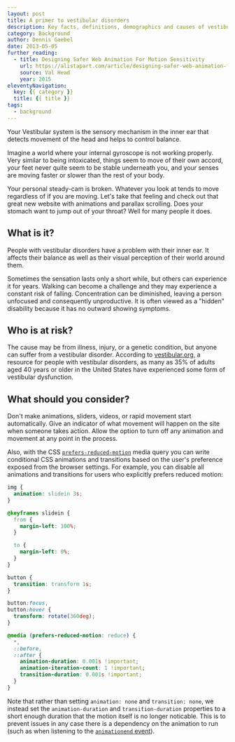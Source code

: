 ```yaml
---
layout: post
title: A primer to vestibular disorders
description: Key facts, definitions, demographics and causes of vestibular disorders.
category: Background
author: Dennis Gaebel
date: 2013-05-05
further_reading:
  - title: Designing Safer Web Animation For Motion Sensitivity
    url: https://alistapart.com/article/designing-safer-web-animation-for-motion-sensitivity
    source: Val Head
    year: 2015
eleventyNavigation:
  key: {{ category }}
  title: {{ title }}
tags:
  - background
---
```


Your Vestibular system is the sensory mechanism in the inner ear that detects movement of the head and helps to control balance.

Imagine a world where your internal gyroscope is not working properly. Very similar to being intoxicated, things seem to move of their own accord, your feet never quite seem to be stable underneath you, and your senses are moving faster or slower than the rest of your body.

Your personal steady-cam is broken. Whatever you look at tends to move regardless of if you are moving. Let's take that feeling and check out that great new website with animations and parallax scrolling. Does your stomach want to jump out of your throat? Well for many people it does.


## What is it?

People with vestibular disorders have a problem with their inner ear. It affects their balance as well as their visual perception of their world around them.

Sometimes the sensation lasts only a short while, but others can experience it for years. Walking can become a challenge and they may experience a constant risk of falling. Concentration can be diminished, leaving a person unfocused and consequently unproductive. It is often viewed as a "hidden" disability because it has no outward showing symptoms.


## Who is at risk?

The cause may be from illness, injury, or a genetic condition, but anyone can suffer from a vestibular disorder. According to [vestibular.org](https://vestibular.org/understanding-vestibular-disorder), a resource for people with vestibular disorders, as many as 35% of adults aged 40 years or older in the United States have experienced some form of vestibular dysfunction.


## What should you consider?

Don't make animations, sliders, videos, or rapid movement start automatically. Give an indicator of what movement will happen on the site when someone takes action. Allow the option to turn off any animation and movement at any point in the process.

Also, with the CSS [`prefers-reduced-motion`](https://developer.mozilla.org/en-US/docs/Web/CSS/@media/prefers-reduced-motion) media query you can write conditional CSS animations and transitions based on the user's preference exposed from the browser settings. For example, you can disable all animations and transitions for users who explicitly prefers reduced motion:

```css
img {
  animation: slidein 3s;
}

@keyframes slidein {
  from {
    margin-left: 100%;
  }

  to {
    margin-left: 0%;
  }
}

button {
  transition: transform 1s;
}

button:focus,
button:hover {
  transform: rotate(360deg);
}

@media (prefers-reduced-motion: reduce) {
  *,
  ::before,
  ::after {
    animation-duration: 0.001s !important;
    animation-iteration-count: 1 !important;
    transition-duration: 0.001s !important;
  }
}
```

Note that rather than setting `animation: none` and `transition: none`, we instead set the `animation-duration` and `transition-duration` properties to a short enough duration that the motion itself is no longer noticable. This is to prevent issues in any case there is a dependency on the animation to run (such as when listening to the [`animationend` event](https://developer.mozilla.org/en-US/docs/Web/API/HTMLElement/animationend_event)).
